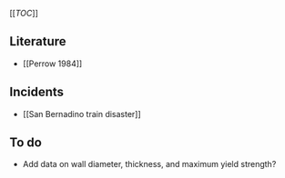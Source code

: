 [[_TOC_]]

## Literature
* [[Perrow 1984]]

## Incidents
* [[San Bernadino train disaster]]

## To do
* Add data on wall diameter, thickness, and maximum yield strength?